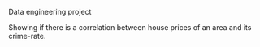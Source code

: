 Data engineering project

Showing if there is a correlation between house prices of an area 
and its crime-rate.
